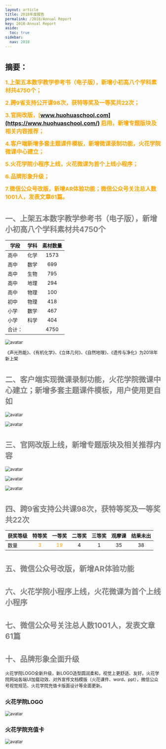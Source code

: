 ```yaml
---
layout: article
title: 2018年度报告
permalink: /2018/Annual Report
key: 2018-Annual Report
aside:
  toc: true
sidebar:
  nav: 2018
---
```


# <font size="5">摘要：</font>

<bro/><bro/>

**<font size="4" color="orange">1.上架五本数字教学参考书（电子版），新增小初高八个学科素材共4750个；</font>**

**<font size="4" color="orange">2.跨9省支持公开课98次，获特等奖及一等奖共22次； </font>**

**<font size="4" color="orange">3.官网改版，[www.huohuaschool.com](https://www.huohuaschool.com/) 启用，新增专题版块及相关内容推荐；</font>**

**<font size="4" color="orange">4.客户端新增多套主题课件模板，新增微课录制功能，火花学院微课中心建立；</font>**

**<font size="4" color="orange">5.火花学院小程序上线，火花微课为首个上线小程序；</font>**

**<font size="4" color="orange">6.品牌形象升级；</font>**

**<font size="4" color="orange">7.微信公众号改版，新增AR体验功能；微信公众号关注总人数1001人，发表文章61篇。</font>**

<bro/><bro/>

# <font size="5" color="gray">一、上架五本数字教学参考书（电子版），新增小初高八个学科素材共4750个</font>

| 学段 |学科|  素材数量  | 
|-------------|:------:|:------:|
|高中	|化学	|1573|
|高中	|数学	|699|
|高中	|生物	|795|
|高中	|地理	|294|
|高中	|物理	|100|
|初中	|物理	|418|
|小学	|数学	|467|
|小学	|科学	|404|
|合计：|	|	4750|

![avatar](images/2018book.png)

《声光热能》、《有机化学》、《立体几何》、《自然地理》、《遗传与净化》为2018年新上架

# <font size="5" color="gray">二、客户端实现微课录制功能，火花学院微课中心建立；新增多套主题课件模板，用户使用更自如</font>

![avatar](images/2018mc.png)

![avatar](images/2018templates.png)

# <font size="5" color="gray">三、官网改版上线，新增专题版块及相关推荐内容</font>

![avatar](images/2018website.png)

![avatar](images/2018topic1.png)

![avatar](images/2018content.png)

# <font size="5" color="gray">四、跨9省支持公共课98次，获特等奖及一等奖共22次</font>

| 获奖等级 |  特等奖 | 一等奖 | 二等奖	| 三等奖| 观摩课	| 结果未出	|	
|----------|:------:|:------:|:------:|:------:|:------:|:------:|
|数量| <font color="orange">3</font> | <font color="orange">19</font>	| 4 | 1 | 35 | 38 |

# <font size="5" color="gray">五、微信公众号改版，新增AR体验功能</font>

# <font size="5" color="gray">六、火花学院小程序上线，火花微课为首个上线小程序</font>

# <font size="5" color="gray">七、微信公众号关注总人数1001人，发表文章61篇</font>

# <font size="5" color="gray">十、品牌形象全面升级</font>

火花学院LOGO全新升级，新LOGO造型圆润柔和，视觉上更舒适、友好。火花学院网站各端UI加载动效、对外宣传文档模版（火花课件、word、ppt），微信公众号视觉规范、火花学院充值卡版面设计等全面更新。

## <font size="4" >火花学院LOGO</font>

![avatar](images/2018logo.png)

## <font size="4" >火花学院充值卡</font>

![avatar](images/2018card.png)
